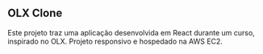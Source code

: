 ## OLX Clone

Este projeto traz uma aplicação desenvolvida em React durante um curso, inspirado no OLX. Projeto responsivo e hospedado na AWS EC2.
